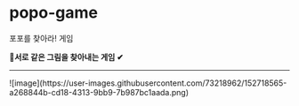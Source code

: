 # popo-game
포포를 찾아라! 게임


<b>👀서로 같은 그림을 찾아내는 게임 ✔ </b>
<hr>
![image](https://user-images.githubusercontent.com/73218962/152718565-a268844b-cd18-4313-9bb9-7b987bc1aada.png)
